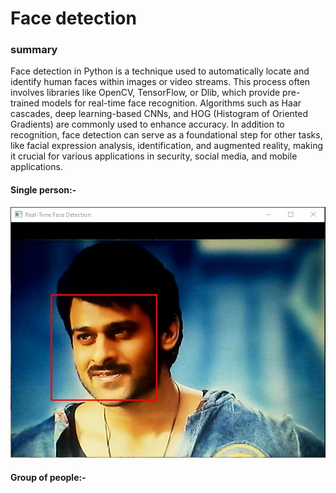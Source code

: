 <h1>
  Face detection
</h1>
<h3>
  summary 
</h3>
<p>
  Face detection in Python is a technique used to automatically locate and identify human faces within images or video streams. This process often involves libraries like OpenCV, TensorFlow, or Dlib, which provide pre-trained models for real-time face recognition. Algorithms such as Haar cascades, deep learning-based CNNs, and HOG (Histogram of Oriented Gradients) are commonly used to enhance accuracy. In addition to recognition, face detection can serve as a foundational step for other tasks, like facial expression analysis, identification, and augmented reality, making it crucial for various applications in security, social media, and mobile applications.
</p>
<h4>
  Single person:- 
</h4>
<img src = "WhatsApp Image 2024-11-22 at 12.51.16 PM.jpeg">
<h4>
  Group of people:-
</h4>
<img src = "">


